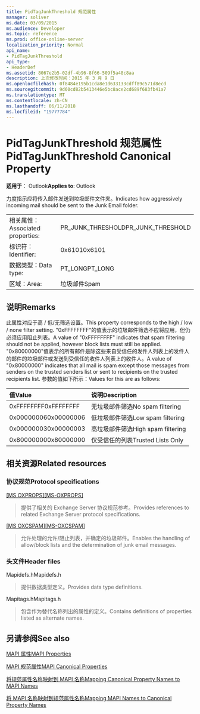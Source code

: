 ```yaml
---
title: PidTagJunkThreshold 规范属性
manager: soliver
ms.date: 03/09/2015
ms.audience: Developer
ms.topic: reference
ms.prod: office-online-server
localization_priority: Normal
api_name:
- PidTagJunkThreshold
api_type:
- HeaderDef
ms.assetid: 8067e2b5-02df-4b96-8f66-509f5a48c8aa
description: 上次修改时间：2015 年 3 月 9 日
ms.openlocfilehash: 0f8484e195b1cda8e1d633133cdff89c571d8ecd
ms.sourcegitcommit: 9d60cd82b5413446e5bc8ace2cd689f683fb41a7
ms.translationtype: MT
ms.contentlocale: zh-CN
ms.lasthandoff: 06/11/2018
ms.locfileid: "19777784"
---
```

# <a name="pidtagjunkthreshold-canonical-property"></a><span data-ttu-id="c395e-103">PidTagJunkThreshold 规范属性</span><span class="sxs-lookup"><span data-stu-id="c395e-103">PidTagJunkThreshold Canonical Property</span></span>

  
  
<span data-ttu-id="c395e-104">**适用于**： Outlook</span><span class="sxs-lookup"><span data-stu-id="c395e-104">**Applies to**: Outlook</span></span> 
  
<span data-ttu-id="c395e-105">力度指示应将传入邮件发送到垃圾邮件文件夹。</span><span class="sxs-lookup"><span data-stu-id="c395e-105">Indicates how aggressively incoming mail should be sent to the Junk Email folder.</span></span>
  
|||
|:-----|:-----|
|<span data-ttu-id="c395e-106">相关属性：</span><span class="sxs-lookup"><span data-stu-id="c395e-106">Associated properties:</span></span>  <br/> |<span data-ttu-id="c395e-107">PR_JUNK_THRESHOLD</span><span class="sxs-lookup"><span data-stu-id="c395e-107">PR_JUNK_THRESHOLD</span></span>  <br/> |
|<span data-ttu-id="c395e-108">标识符：</span><span class="sxs-lookup"><span data-stu-id="c395e-108">Identifier:</span></span>  <br/> |<span data-ttu-id="c395e-109">0x6101</span><span class="sxs-lookup"><span data-stu-id="c395e-109">0x6101</span></span>  <br/> |
|<span data-ttu-id="c395e-110">数据类型：</span><span class="sxs-lookup"><span data-stu-id="c395e-110">Data type:</span></span>  <br/> |<span data-ttu-id="c395e-111">PT_LONG</span><span class="sxs-lookup"><span data-stu-id="c395e-111">PT_LONG</span></span>  <br/> |
|<span data-ttu-id="c395e-112">区域：</span><span class="sxs-lookup"><span data-stu-id="c395e-112">Area:</span></span>  <br/> |<span data-ttu-id="c395e-113">垃圾邮件</span><span class="sxs-lookup"><span data-stu-id="c395e-113">Spam</span></span>  <br/> |
   
## <a name="remarks"></a><span data-ttu-id="c395e-114">说明</span><span class="sxs-lookup"><span data-stu-id="c395e-114">Remarks</span></span>

<span data-ttu-id="c395e-115">此属性对应于高 / 低/无筛选设置。</span><span class="sxs-lookup"><span data-stu-id="c395e-115">This property corresponds to the high / low / none filter setting.</span></span> <span data-ttu-id="c395e-116">"0xFFFFFFFF"的值表示的垃圾邮件筛选不应将应用，但仍必须应用阻止列表。</span><span class="sxs-lookup"><span data-stu-id="c395e-116">A value of "0xFFFFFFFF" indicates that spam filtering should not be applied, however block lists must still be applied.</span></span> <span data-ttu-id="c395e-117">"0x80000000"值表示的所有邮件是除这些来自受信任的发件人列表上的发件人的邮件的垃圾邮件或发送到受信任的收件人列表上的收件人。</span><span class="sxs-lookup"><span data-stu-id="c395e-117">A value of "0x80000000" indicates that all mail is spam except those messages from senders on the trusted senders list or sent to recipients on the trusted recipients list.</span></span> <span data-ttu-id="c395e-118">参数的值如下所示：</span><span class="sxs-lookup"><span data-stu-id="c395e-118">Values for this are as follows:</span></span>
  
|<span data-ttu-id="c395e-119">**值**</span><span class="sxs-lookup"><span data-stu-id="c395e-119">**Value**</span></span>|<span data-ttu-id="c395e-120">**说明**</span><span class="sxs-lookup"><span data-stu-id="c395e-120">**Description**</span></span>|
|:-----|:-----|
|<span data-ttu-id="c395e-121">0xFFFFFFFF</span><span class="sxs-lookup"><span data-stu-id="c395e-121">0xFFFFFFFF</span></span>  <br/> |<span data-ttu-id="c395e-122">无垃圾邮件筛选</span><span class="sxs-lookup"><span data-stu-id="c395e-122">No spam filtering</span></span>  <br/> |
|<span data-ttu-id="c395e-123">0x00000006</span><span class="sxs-lookup"><span data-stu-id="c395e-123">0x00000006</span></span>  <br/> |<span data-ttu-id="c395e-124">低垃圾邮件筛选</span><span class="sxs-lookup"><span data-stu-id="c395e-124">Low spam filtering</span></span>  <br/> |
|<span data-ttu-id="c395e-125">0x00000003</span><span class="sxs-lookup"><span data-stu-id="c395e-125">0x00000003</span></span>  <br/> |<span data-ttu-id="c395e-126">高垃圾邮件筛选</span><span class="sxs-lookup"><span data-stu-id="c395e-126">High spam filtering</span></span>  <br/> |
|<span data-ttu-id="c395e-127">0x80000000</span><span class="sxs-lookup"><span data-stu-id="c395e-127">0x80000000</span></span>  <br/> |<span data-ttu-id="c395e-128">仅受信任的列表</span><span class="sxs-lookup"><span data-stu-id="c395e-128">Trusted Lists Only</span></span>  <br/> |
   
## <a name="related-resources"></a><span data-ttu-id="c395e-129">相关资源</span><span class="sxs-lookup"><span data-stu-id="c395e-129">Related resources</span></span>

### <a name="protocol-specifications"></a><span data-ttu-id="c395e-130">协议规范</span><span class="sxs-lookup"><span data-stu-id="c395e-130">Protocol specifications</span></span>

<span data-ttu-id="c395e-131">[[MS OXPROPS]](http://msdn.microsoft.com/library/f6ab1613-aefe-447d-a49c-18217230b148%28Office.15%29.aspx)</span><span class="sxs-lookup"><span data-stu-id="c395e-131">[[MS-OXPROPS]](http://msdn.microsoft.com/library/f6ab1613-aefe-447d-a49c-18217230b148%28Office.15%29.aspx)</span></span>
  
> <span data-ttu-id="c395e-132">提供了相关的 Exchange Server 协议规范参考。</span><span class="sxs-lookup"><span data-stu-id="c395e-132">Provides references to related Exchange Server protocol specifications.</span></span>
    
<span data-ttu-id="c395e-133">[[MS OXCSPAM]](http://msdn.microsoft.com/library/522f8587-4aed-4cd6-831b-40bd87862189%28Office.15%29.aspx)</span><span class="sxs-lookup"><span data-stu-id="c395e-133">[[MS-OXCSPAM]](http://msdn.microsoft.com/library/522f8587-4aed-4cd6-831b-40bd87862189%28Office.15%29.aspx)</span></span>
  
> <span data-ttu-id="c395e-134">允许处理的允许/阻止列表，并确定的垃圾邮件。</span><span class="sxs-lookup"><span data-stu-id="c395e-134">Enables the handling of allow/block lists and the determination of junk email messages.</span></span>
    
### <a name="header-files"></a><span data-ttu-id="c395e-135">头文件</span><span class="sxs-lookup"><span data-stu-id="c395e-135">Header files</span></span>

<span data-ttu-id="c395e-136">Mapidefs.h</span><span class="sxs-lookup"><span data-stu-id="c395e-136">Mapidefs.h</span></span>
  
> <span data-ttu-id="c395e-137">提供数据类型定义。</span><span class="sxs-lookup"><span data-stu-id="c395e-137">Provides data type definitions.</span></span>
    
<span data-ttu-id="c395e-138">Mapitags.h</span><span class="sxs-lookup"><span data-stu-id="c395e-138">Mapitags.h</span></span>
  
> <span data-ttu-id="c395e-139">包含作为替代名称列出的属性的定义。</span><span class="sxs-lookup"><span data-stu-id="c395e-139">Contains definitions of properties listed as alternate names.</span></span>
    
## <a name="see-also"></a><span data-ttu-id="c395e-140">另请参阅</span><span class="sxs-lookup"><span data-stu-id="c395e-140">See also</span></span>



[<span data-ttu-id="c395e-141">MAPI 属性</span><span class="sxs-lookup"><span data-stu-id="c395e-141">MAPI Properties</span></span>](mapi-properties.md)
  
[<span data-ttu-id="c395e-142">MAPI 规范属性</span><span class="sxs-lookup"><span data-stu-id="c395e-142">MAPI Canonical Properties</span></span>](mapi-canonical-properties.md)
  
[<span data-ttu-id="c395e-143">将规范属性名称映射到 MAPI 名称</span><span class="sxs-lookup"><span data-stu-id="c395e-143">Mapping Canonical Property Names to MAPI Names</span></span>](mapping-canonical-property-names-to-mapi-names.md)
  
[<span data-ttu-id="c395e-144">将 MAPI 名称映射到规范属性名称</span><span class="sxs-lookup"><span data-stu-id="c395e-144">Mapping MAPI Names to Canonical Property Names</span></span>](mapping-mapi-names-to-canonical-property-names.md)

